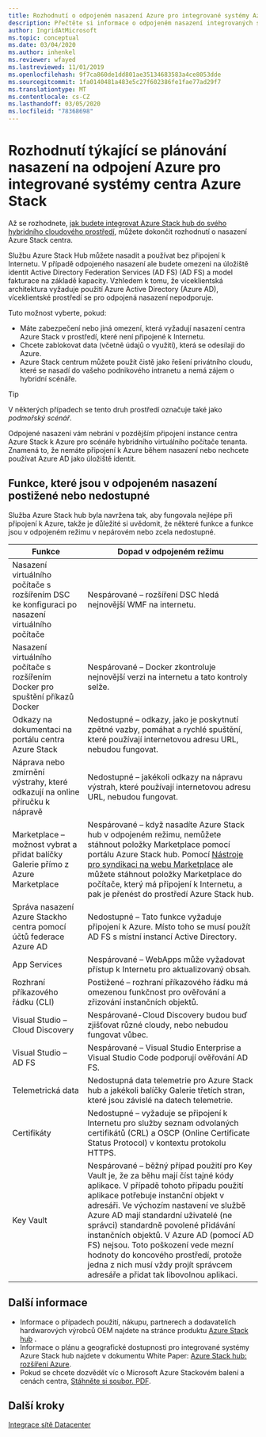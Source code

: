 ```yaml
---
title: Rozhodnutí o odpojeném nasazení Azure pro integrované systémy Azure Stack hub
description: Přečtěte si informace o odpojeném nasazení integrovaných systémů centra Azure Stack a o rozhodnutích, která je potřeba vzít v úvahu.
author: IngridAtMicrosoft
ms.topic: conceptual
ms.date: 03/04/2020
ms.author: inhenkel
ms.reviewer: wfayed
ms.lastreviewed: 11/01/2019
ms.openlocfilehash: 9f7ca860de1dd801ae35134683583a4ce8053dde
ms.sourcegitcommit: 1fa0140481a483e5c27f602386fe1fae77ad29f7
ms.translationtype: MT
ms.contentlocale: cs-CZ
ms.lasthandoff: 03/05/2020
ms.locfileid: "78368698"
---
```

# <a name="azure-disconnected-deployment-planning-decisions-for-azure-stack-hub-integrated-systems"></a>Rozhodnutí týkající se plánování nasazení na odpojení Azure pro integrované systémy centra Azure Stack
Až se rozhodnete, [jak budete integrovat Azure Stack hub do svého hybridního cloudového prostředí](azure-stack-connection-models.md), můžete dokončit rozhodnutí o nasazení Azure Stack centra.

Službu Azure Stack Hub můžete nasadit a používat bez připojení k Internetu. V případě odpojeného nasazení ale budete omezeni na úložiště identit Active Directory Federation Services (AD FS) (AD FS) a model fakturace na základě kapacity. Vzhledem k tomu, že víceklientská architektura vyžaduje použití Azure Active Directory (Azure AD), víceklientské prostředí se pro odpojená nasazení nepodporuje.

Tuto možnost vyberte, pokud:
- Máte zabezpečení nebo jiná omezení, která vyžadují nasazení centra Azure Stack v prostředí, které není připojené k Internetu.
- Chcete zablokovat data (včetně údajů o využití), která se odesílají do Azure.
- Azure Stack centrum můžete použít čistě jako řešení privátního cloudu, které se nasadí do vašeho podnikového intranetu a nemá zájem o hybridní scénáře.

> [!TIP]
> V některých případech se tento druh prostředí označuje také jako *podmořský scénář*.

Odpojené nasazení vám nebrání v pozdějším připojení instance centra Azure Stack k Azure pro scénáře hybridního virtuálního počítače tenanta. Znamená to, že nemáte připojení k Azure během nasazení nebo nechcete používat Azure AD jako úložiště identit.

## <a name="features-that-are-impaired-or-unavailable-in-disconnected-deployments"></a>Funkce, které jsou v odpojeném nasazení postižené nebo nedostupné 
Služba Azure Stack hub byla navržena tak, aby fungovala nejlépe při připojení k Azure, takže je důležité si uvědomit, že některé funkce a funkce jsou v odpojeném režimu v nepárovém nebo zcela nedostupné.

|Funkce|Dopad v odpojeném režimu|
|-----|-----|
|Nasazení virtuálního počítače s rozšířením DSC ke konfiguraci po nasazení virtuálního počítače|Nespárované – rozšíření DSC hledá nejnovější WMF na internetu.|
|Nasazení virtuálního počítače s rozšířením Docker pro spuštění příkazů Docker|Nespárované – Docker zkontroluje nejnovější verzi na internetu a tato kontroly selže.|
|Odkazy na dokumentaci na portálu centra Azure Stack|Nedostupné – odkazy, jako je poskytnutí zpětné vazby, pomáhat a rychlé spuštění, které používají internetovou adresu URL, nebudou fungovat.|
|Náprava nebo zmírnění výstrahy, které odkazují na online příručku k nápravě|Nedostupné – jakékoli odkazy na nápravu výstrah, které používají internetovou adresu URL, nebudou fungovat.|
|Marketplace – možnost vybrat a přidat balíčky Galerie přímo z Azure Marketplace|Nespárované – když nasadíte Azure Stack hub v odpojeném režimu, nemůžete stáhnout položky Marketplace pomocí portálu Azure Stack hub. Pomocí [Nástroje pro syndikaci na webu Marketplace](azure-stack-download-azure-marketplace-item.md) ale můžete stáhnout položky Marketplace do počítače, který má připojení k Internetu, a pak je přenést do prostředí Azure Stack hub.|
|Správa nasazení Azure Stackho centra pomocí účtů federace Azure AD|Nedostupné – Tato funkce vyžaduje připojení k Azure. Místo toho se musí použít AD FS s místní instancí Active Directory.|
|App Services|Nespárované – WebApps může vyžadovat přístup k Internetu pro aktualizovaný obsah.|
|Rozhraní příkazového řádku (CLI)|Postižené – rozhraní příkazového řádku má omezenou funkčnost pro ověřování a zřizování instančních objektů.|
|Visual Studio – Cloud Discovery|Nespárované-Cloud Discovery budou buď zjišťovat různé cloudy, nebo nebudou fungovat vůbec.|
|Visual Studio – AD FS|Nespárované – Visual Studio Enterprise a Visual Studio Code podporují ověřování AD FS.
Telemetrická data|Nedostupná data telemetrie pro Azure Stack hub a jakékoli balíčky Galerie třetích stran, které jsou závislé na datech telemetrie.|
|Certifikáty|Nedostupné – vyžaduje se připojení k Internetu pro služby seznam odvolaných certifikátů (CRL) a OSCP (Online Certificate Status Protocol) v kontextu protokolu HTTPS.|
|Key Vault|Nespárované – běžný případ použití pro Key Vault je, že za běhu mají číst tajné kódy aplikace. V případě tohoto případu použití aplikace potřebuje instanční objekt v adresáři. Ve výchozím nastavení ve službě Azure AD mají standardní uživatelé (ne správci) standardně povolené přidávání instančních objektů. V Azure AD (pomocí AD FS) nejsou. Toto poškození vede mezní hodnoty do koncového prostředí, protože jedna z nich musí vždy projít správcem adresáře a přidat tak libovolnou aplikaci.

## <a name="learn-more"></a>Další informace
- Informace o případech použití, nákupu, partnerech a dodavatelích hardwarových výrobců OEM najdete na stránce produktu [Azure Stack hub](https://azure.microsoft.com/overview/azure-stack/) .
- Informace o plánu a geografické dostupnosti pro integrované systémy Azure Stack hub najdete v dokumentu White Paper: [Azure Stack hub: rozšíření Azure](https://azure.microsoft.com/resources/azure-stack-an-extension-of-azure/). 
- Pokud se chcete dozvědět víc o Microsoft Azure Stackovém balení a cenách centra, [Stáhněte si soubor. PDF](https://azure.microsoft.com/mediahandler/files/resourcefiles/5bc3f30c-cd57-4513-989e-056325eb95e1/Azure-Stack-packaging-and-pricing-datasheet.pdf). 

## <a name="next-steps"></a>Další kroky
[Integrace sítě Datacenter](azure-stack-network.md)
